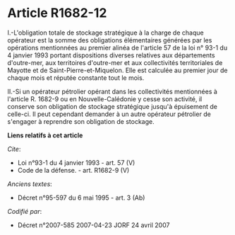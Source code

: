 # Article R1682-12

I.-L'obligation totale de stockage stratégique à la charge de chaque opérateur est la somme des obligations élémentaires
générées par les opérations mentionnées au premier alinéa de l'article 57 de la loi n° 93-1 du 4 janvier 1993 portant
dispositions diverses relatives aux départements d'outre-mer, aux territoires d'outre-mer et aux collectivités territoriales
de Mayotte et de Saint-Pierre-et-Miquelon. Elle est calculée au premier jour de chaque mois et réputée constante tout le
mois. 

II.-Si un opérateur pétrolier opérant dans les collectivités mentionnées à l'article R. 1682-9 ou en Nouvelle-Calédonie y
cesse son activité, il conserve son obligation de stockage stratégique jusqu'à épuisement de celle-ci. Il peut cependant
demander à un autre opérateur pétrolier de s'engager à reprendre son obligation de stockage.

**Liens relatifs à cet article**

_Cite_:

  - Loi n°93-1 du 4 janvier 1993 - art. 57 (V)
  - Code de la défense. - art. R1682-9 (V)

_Anciens textes_:

  - Décret n°95-597 du 6 mai 1995 - art. 3 (Ab)

_Codifié par_:

  - Décret n°2007-585 2007-04-23 JORF 24 avril 2007
